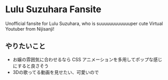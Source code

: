 # Lulu Suzuhara Fansite

Unofficial fansite for Lulu Suzuhara, who is suuuuuuuuuuuuper cute Virtual Youtuber from Nijisanji!

## やりたいこと

- お嬢の雰囲気に合わせるなら CSS アニメーションを多用してポップな感じにすると良さそう
- 3Dの歌ってる動画を見せたい、可愛いので

